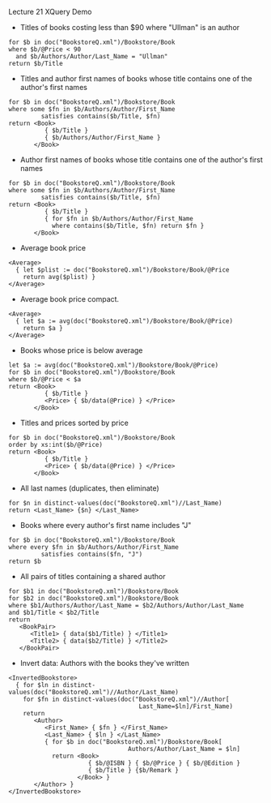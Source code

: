Lecture 21 XQuery Demo
  - Titles of books costing less than $90 where "Ullman" is an author
  ```XQuery
  for $b in doc("BookstoreQ.xml")/Bookstore/Book
  where $b/@Price < 90
    and $b/Authors/Author/Last_Name = "Ullman"
  return $b/Title
  ```
  - Titles and author first names of books whose title contains one of the author's first names
  ```XQuery
  for $b in doc("BookstoreQ.xml")/Bookstore/Book
  where some $fn in $b/Authors/Author/First_Name
           satisfies contains($b/Title, $fn)
  return <Book>
            { $b/Title }
            { $b/Authors/Author/First_Name }
         </Book>

  ```
  - Author first names of books whose title contains one of the author's first names
  ```XQuery
  for $b in doc("BookstoreQ.xml")/Bookstore/Book
  where some $fn in $b/Authors/Author/First_Name
           satisfies contains($b/Title, $fn)
  return <Book>
            { $b/Title }
            { for $fn in $b/Authors/Author/First_Name
              where contains($b/Title, $fn) return $fn }
         </Book>

  ```
  - Average book price
  ```XQuery
  <Average>
    { let $plist := doc("BookstoreQ.xml")/Bookstore/Book/@Price
      return avg($plist) }
  </Average>
  ```
  - Average book price compact.
  ```XQuery
  <Average>
    { let $a := avg(doc("BookstoreQ.xml")/Bookstore/Book/@Price)
      return $a }
  </Average>
  ```
  - Books whose price is below average
  ```XQuery
  let $a := avg(doc("BookstoreQ.xml")/Bookstore/Book/@Price)
  for $b in doc("BookstoreQ.xml")/Bookstore/Book
  where $b/@Price < $a
  return <Book>
            { $b/Title }
            <Price> { $b/data(@Price) } </Price>
         </Book>
  ```
  - Titles and prices sorted by price
  ```XQuery
  for $b in doc("BookstoreQ.xml")/Bookstore/Book
  order by xs:int($b/@Price)
  return <Book>
            { $b/Title }
            <Price> { $b/data(@Price) } </Price>
         </Book>
  ```
  - All last names (duplicates, then eliminate)
  ```XQuery
  for $n in distinct-values(doc("BookstoreQ.xml")//Last_Name)
  return <Last_Name> {$n} </Last_Name>
  ```
  - Books where every author's first name includes "J"
  ```XQuery
  for $b in doc("BookstoreQ.xml")/Bookstore/Book
  where every $fn in $b/Authors/Author/First_Name
           satisfies contains($fn, "J")
  return $b
  ```
  - All pairs of titles containing a shared author
  ```XQuery
  for $b1 in doc("BookstoreQ.xml")/Bookstore/Book
  for $b2 in doc("BookstoreQ.xml")/Bookstore/Book
  where $b1/Authors/Author/Last_Name = $b2/Authors/Author/Last_Name
  and $b1/Title < $b2/Title
  return
     <BookPair>
        <Title1> { data($b1/Title) } </Title1>
        <Title2> { data($b2/Title) } </Title2>
     </BookPair>
  ```
  - Invert data: Authors with the books they've written
  ```XQuery
  <InvertedBookstore>
    { for $ln in distinct-values(doc("BookstoreQ.xml")//Author/Last_Name)
      for $fn in distinct-values(doc("BookstoreQ.xml")//Author[
                                      Last_Name=$ln]/First_Name)
      return
         <Author>
            <First_Name> { $fn } </First_Name>
            <Last_Name> { $ln } </Last_Name>
            { for $b in doc("BookstoreQ.xml")/Bookstore/Book[
                                   Authors/Author/Last_Name = $ln]
              return <Book>
                        { $b/@ISBN } { $b/@Price } { $b/@Edition }
                        { $b/Title } {$b/Remark }
                     </Book> }
         </Author> }
  </InvertedBookstore>
  ```

